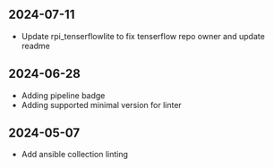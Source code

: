 ## 2024-07-11
* Update rpi_tenserflowlite to fix tenserflow repo owner and update readme

## 2024-06-28
* Adding pipeline badge
* Adding supported minimal version for linter

## 2024-05-07
  * Add ansible collection linting
